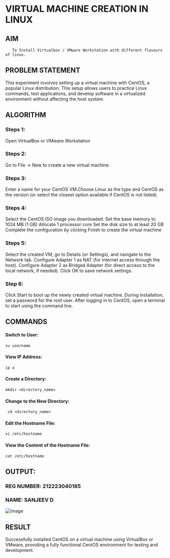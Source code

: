  # VIRTUAL MACHINE CREATION IN LINUX
  ## AIM
       To Install Virtualbox / VMware Workstation with different flavours of linux.
## PROBLEM STATEMENT
 This experiment involves setting up a virtual machine with CentOS, a popular Linux distribution. This setup allows users to practice Linux commands, test applications, and develop software in a virtualized environment without affecting the host system.

## ALGORITHM
### Steps 1:
Open VirtualBox or VMware Workstation

### Steps 2:
Go to File -> New to create a new virtual machine.

### Steps 3:
Enter a name for your CentOS VM.Choose Linux as the type and CentOS as the version (or select the closest option available if CentOS is not listed).

### Steps 4:
Select the CentOS ISO image you downloaded.
Set the base memory to 1024 MB (1 GB)
Allocate 1 processor core
Set the disk size to at least 20 GB
Complete the configuration by clicking Finish to create the virtual machine

### Steps 5:
Select the created VM, go to Details (or Settings), and navigate to the Network tab.
Configure Adapter 1 as NAT (for internet access through the host).
Configure Adapter 2 as Bridged Adapter (for direct access to the local network, if needed).
Click OK to save network settings.

### Step 6:
Click Start to boot up the newly created virtual machine.
During installation, set a password for the root user.
After logging in to CentOS, open a terminal to start using the command line.

## COMMANDS
#### Switch to User:
```
su username
```

#### View IP Address:
```
ip a
 ```

#### Create a Directory:
```
mkdir <directory_name>
```

#### Change to the New Directory:
```
 cd <directory_name> 
```

#### Edit the Hostname File:
```
vi /etc/hostname
 ```

#### View the Content of the Hostname File:
```
cat /etc/hostname
```

## OUTPUT:
### REG NUMBER: 212223040185
### NAME: SANJEEV D
 
![image](https://github.com/user-attachments/assets/1c9fd311-2753-4150-a9fe-addce731ec57)
## RESULT
 Successfully installed CentOS on a virtual machine using VirtualBox or VMware, providing a fully functional CentOS environment for testing and development.
